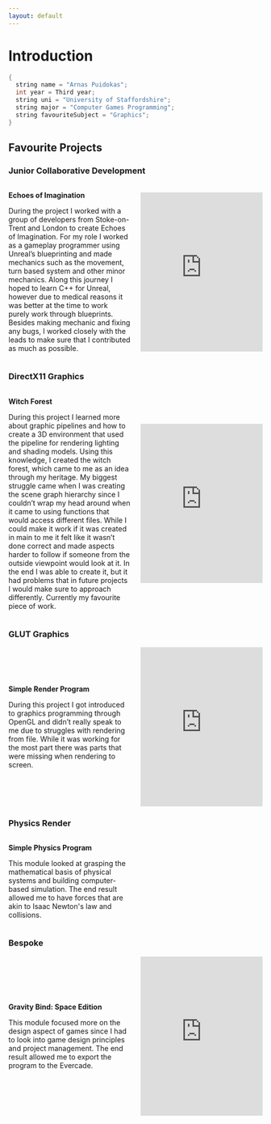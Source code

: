```yaml
---
layout: default
---
```


# Introduction

```c++
{
  string name = "Arnas Puidokas";
  int year = Third year;
  string uni = "University of Staffordshire";
  string major = "Computer Games Programming";
  string favouriteSubject = "Graphics";
}
```
## Favourite Projects 
### Junior Collaborative Development
<div style="display: flex; align-items: center;">
  <div style="flex: 1; padding-right: 20px;">
    <p><strong>Echoes of Imagination</strong></p>
    <p>During the project I worked with a group of developers from Stoke-on-Trent and London to create Echoes of Imagination. For my role I worked as a gameplay programmer using Unreal’s blueprinting and made mechanics such as the movement, turn based system and other minor mechanics. Along this journey I hoped to learn C++ for Unreal, however due to medical reasons it was better at the time to work purely work through blueprints. Besides making mechanic and fixing any bugs, I worked closely with the leads to make sure that I contributed as much as possible.</p>
  </div>
  <div style="flex: 1;">
    <iframe width="100%" height="315" 
      src="https://www.youtube.com/embed/1EM_pRcLbC0" 
      frameborder="0" 
      allowfullscreen>
    </iframe>
  </div>
</div>


### DirectX11 Graphics 
<div style="display: flex; align-items: center;">
  <div style="flex: 1; padding-right: 20px;">
    <p><strong>Witch Forest</strong></p>
    <p>During this project I learned more about graphic pipelines and how to create a 3D environment that used the pipeline for rendering lighting and shading models. Using this knowledge, I created the witch forest, which came to me as an idea through my heritage. My biggest struggle came when I was creating the scene graph hierarchy since I couldn’t wrap my head around when it came to using functions that would access different files. While I could make it work if it was created in main to me it felt like it wasn’t done correct and made aspects harder to follow if someone from the outside viewpoint would look at it. In the end I was able to create it, but it had problems that in future projects I would make sure to approach differently. Currently my favourite piece of work.</p>
  </div>
  <div style="flex: 1;">
    <iframe width="100%" height="315" 
      src="https://www.youtube.com/embed/hXlKtwVcpxY" 
      frameborder="0" 
      allowfullscreen>
    </iframe>
  </div>
</div>


### GLUT Graphics
<div style="display: flex; align-items: center;">
  <div style="flex: 1; padding-right: 20px;">
    <p><strong>Simple Render Program</strong></p>
    <p>During this project I got introduced to graphics programming through OpenGL and didn’t really speak to me due to struggles with rendering from file. While it was working for the most part there was parts that were missing when rendering to screen.</p>
  </div>
  <div style="flex: 1;">
    <iframe width="100%" height="315" 
      src="https://www.youtube.com/embed/Kt8N6w_XSY0" 
      frameborder="0" 
      allowfullscreen>
    </iframe>
  </div>
</div>


### Physics Render
<div style="display: flex; align-items: center;">
  <div style="flex: 1; padding-right: 20px;">
    <p><strong>Simple Physics Program</strong></p>
    <p>This module looked at grasping the mathematical basis of physical systems and building computer-based simulation. The end result allowed me to have forces that are akin to Isaac Newton's law and collisions.</p>
  </div>
  <div style="flex: 1;">
 
  </div>
</div>


### Bespoke
<div style="display: flex; align-items: center;">
  <div style="flex: 1; padding-right: 20px;">
    <p><strong>Gravity Bind: Space Edition</strong></p>
    <p>This module focused more on the design aspect of games since I had to look into game design principles and project management. The end result allowed me to export the program to the Evercade.</p>
  </div>
  <div style="flex: 1;">
    <iframe width="100%" height="315" 
      src="https://www.youtube.com/embed/FTKs_DLZeZY" 
      frameborder="0" 
      allowfullscreen>
    </iframe>
  </div>
</div>

